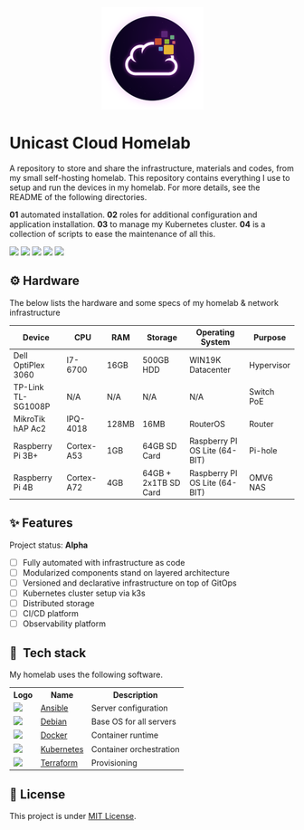 <p align="center">
<img src="assets/images/unicast_logo.png">
</p>

# Unicast Cloud Homelab

A repository to store and share the infrastructure, materials and codes, from my small self-hosting homelab. This repository contains everything I use to setup and run the devices in my homelab. For more details, see the README of the following directories.

**01** automated installation.
**02** roles for additional configuration and application installation.
**03** to manage my Kubernetes cluster.
**04** is a collection of scripts to ease the maintenance of all this.

<div> 
  <a href="https://www.linkedin.com/in/antoniocarlosjr" target="_blank"><img src="https://img.shields.io/badge/-LinkedIn-%230077B5?style=fflat&logo=linkedin&logoColor=white" target="_blank"></a>
  <a href="http://www.unicastlab.com.br/" target="_blank"><img src="https://img.shields.io/badge/-Website%2fBlog-blue?style=flat&logo=website&logoColor=white&link="_blank"></a> 
  <a href="https://discord.gg/S6zFKGA7hg" target="_blank"><img src="https://img.shields.io/badge/Discord-7289DA?style=flat&logo=discord&logoColor=white" target="_blank"></a> 
  <a href= "https://www.youtube.com/channel/UCYpdjQbbkBQpDWI1rapkVUA"><img src="https://img.shields.io/badge/YouTube-FF0000?style=flat&logo=youtube&logoColor=white" target="_blank"></a>
  <a href="https://www.instagram.com/unicastlab/" target="_blank"><img src="https://img.shields.io/badge/Instagram-E4405F?style=flat&logo=instagram&logoColor=white" target="_blank"></a>
</div>

## ⚙️ Hardware

The below lists the hardware and some specs of my homelab & network infrastructure

| Device             | CPU        | RAM   | Storage              | Operating System              | Purpose    |
| -------------------|------------|-------|----------------------|-------------------------------|------------|
| Dell OptiPlex 3060 | I7-6700    | 16GB  | 500GB HDD            | WIN19K Datacenter             | Hypervisor |
| TP-Link TL-SG1008P | N/A        | N/A   | N/A                  | N/A                           | Switch PoE |
| MikroTik hAP Ac2   | IPQ-4018   | 128MB | 16MB                 | RouterOS                      | Router     |
| Raspberry Pi 3B+   | Cortex-A53 | 1GB   | 64GB SD Card         | Raspberry PI OS Lite (64-BIT) | Pi-hole    |
| Raspberry Pi 4B    | Cortex-A72 | 4GB   | 64GB + 2x1TB SD Card | Raspberry PI OS Lite (64-BIT) | OMV6 NAS   |

## ✨ Features

Project status: **Alpha**

- [ ] Fully automated with infrastructure as code 
- [ ] Modularized components stand on layered architecture
- [ ] Versioned and declarative infrastructure on top of GitOps
- [ ] Kubernetes cluster setup via k3s
- [ ] Distributed storage
- [ ] CI/CD platform
- [ ] Observability platform

## :wrench:&nbsp; Tech stack

My homelab uses the following software.

<table>
  <tr>
    <th>Logo</th>
    <th>Name</th>
    <th>Description</th>
  </tr>
  <tr>
    <td><img width="32" src="https://www.vectorlogo.zone/logos/ansible/ansible-icon.svg"></td>
    <td><a href="https://www.ansible.com">Ansible</a></td>
    <td>Server configuration</td>
  </tr>
  <tr>
    <td><img width="32" src="https://www.vectorlogo.zone/logos/debian/debian-icon.svg"></td>
    <td><a href="https://www.debian.org">Debian</a></td>
    <td>Base OS for all servers</td>
  </tr>
  <tr>
    <td><img width="32" src="https://www.vectorlogo.zone/logos/docker/docker-tile.svg"></td>
    <td><a href="https://www.docker.com">Docker</a></td>
    <td>Container runtime</td>
  </tr>
  <tr>
    <td><img width="32" src="https://www.vectorlogo.zone/logos/kubernetes/kubernetes-icon.svg"></td>
    <td><a href="https://kubernetes.io">Kubernetes</a></td>
    <td>Container orchestration</td>
  </tr>
  <tr>
    <td><img width="32" src="https://www.vectorlogo.zone/logos/terraformio/terraformio-icon.svg"></td>
    <td><a href="https://www.terraform.io">Terraform</a></td>
    <td>Provisioning</td>
  </tr>
</table>

## :memo: License

This project is under [MIT License](./LICENSE).
